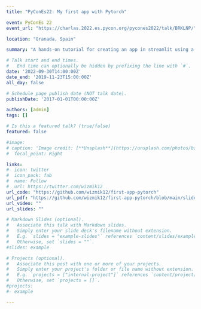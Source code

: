 ```yaml
---
title: "PyConEs22: My first app with Pytorch"

event: PyConEs 22
event_url: "https://charlas.2022.es.pycon.org/pycones2022/talk/BRKLNP/"

location: "Granada, Spain"

summary: "A hands-on tutorial for creating an app in streamlit using a Pytorch model. We also taught from the basics to intermediate level the theory behind deep neuronal networks using Pytorch."

# Talk start and end times.
#   End time can optionally be hidden by prefixing the line with `#`.
date: '2022-09-30T14:00:00Z'
date_end: '2019-11-23T15:00:00Z'
all_day: false

# Schedule page publish date (NOT talk date).
publishDate: '2017-01-01T00:00:00Z'

authors: [admin]
tags: []

# Is this a featured talk? (true/false)
featured: false

#image:
# caption: 'Image credit: [**Unsplash**](https://unsplash.com/photos/bzdhc5b3Bxs)'
#  focal_point: Right

links:
#- icon: twitter
#  icon_pack: fab
#  name: Follow
#  url: https://twitter.com/wizmik12
url_code: "https://github.com/wizmik12/first-app-pytorch"
url_pdf: "https://github.com/wizmik12/first-app-pytorch/blob/main/slides/Introducci%C3%B3n%20a%20PyTorch.pdf"
url_video: ""
url_slides: ""

# Markdown Slides (optional).
#   Associate this talk with Markdown slides.
#   Simply enter your slide deck's filename without extension.
#   E.g. `slides = "example-slides"` references `content/slides/example-slides.md`.
#   Otherwise, set `slides = ""`.
#slides: example

# Projects (optional).
#   Associate this post with one or more of your projects.
#   Simply enter your project's folder or file name without extension.
#   E.g. `projects = ["internal-project"]` references `content/project/deep-learning/index.md`.
#   Otherwise, set `projects = []`.
#projects:
#- example

---
```




